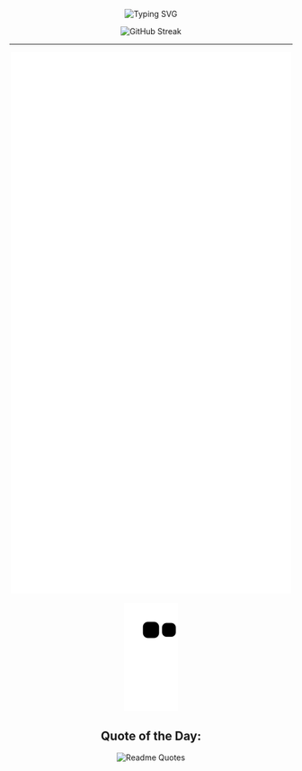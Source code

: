 <p align="center">
  <img src="https://readme-typing-svg.herokuapp.com?font=Work+Sans&duration=4500&pause=500&center=true&vCenter=true&random=false&width=435&lines=Namaste%F0%9F%99%8F;It's+good+to+see+you+%F0%9F%98%84;You+can+scroll+to+know+about+me+%F0%9F%91%87" alt="Typing SVG" />
</p>

<p align="center">
  <img src="https://streak-stats.demolab.com?user=dhruvjsx&theme=dark&background=0D1117" width="500" alt="GitHub Streak" />
</p>

<hr/>

<p align="center">
  <img src="/github-metrics.svg" alt="Metrics" width="500">
</p>

<p align="center">
  <img src="https://github.com/dhruvjsx/dhruvjsx/blob/output/github-contribution-grid-snake2.svg" alt="snake animation" />
</p>

<div align="center">
  <h2>Quote of the Day:</h2>
  <p>
    <img src="https://quotes-github-readme.vercel.app/api?type=horizontal&theme=catppuccin_Mocha" width="500" alt="Readme Quotes" />
  </p>
</div>
